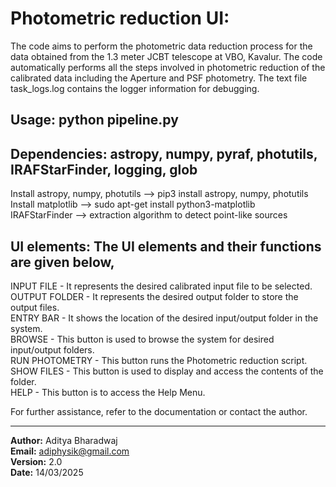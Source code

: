 # Photometric reduction UI:

The code aims to perform the photometric data reduction process for the data obtained from the 1.3 meter JCBT telescope at VBO, Kavalur.
The code automatically performs all the steps involved in photometric reduction of the calibrated data including the Aperture and PSF photometry.
The text file task_logs.log contains the logger information for debugging.

## Usage: python pipeline.py

## Dependencies: astropy, numpy, pyraf, photutils, IRAFStarFinder, logging, glob  
Install astropy, numpy, photutils --> pip3 install astropy, numpy, photutils  
Install matplotlib --> sudo apt-get install python3-matplotlib  
IRAFStarFinder --> extraction algorithm to detect point-like sources  

## UI elements: The UI elements and their functions are given below,

INPUT FILE - It represents the desired calibrated input file to be selected.  
OUTPUT FOLDER - It represents the desired output folder to store the output files.  
ENTRY BAR - It shows the location of the desired input/output folder in the system.  
BROWSE - This button is used to browse the system for desired input/output folders.  
RUN PHOTOMETRY - This button runs the Photometric reduction script.  
SHOW FILES - This button is used to display and access the contents of the folder.  
HELP - This button is to access the Help Menu.  

For further assistance, refer to the documentation or contact the author.

---
**Author:** Aditya Bharadwaj  
**Email:** adiphysik@gmail.com  
**Version:** 2.0  
**Date:** 14/03/2025 

